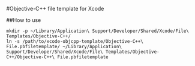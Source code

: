 #Objective-C++ file template for Xcode

##How to use

    mkdir -p ~/Library/Application\ Support/Developer/Shared/Xcode/File\ Templates/Objective-C++/
    ln -s /path/to/xcode-objcpp-template/Objective-C++\ File.pbfiletemplate/ ~/Library/Application\ Support/Developer/Shared/Xcode/File\ Templates/Objective-C++/Objective-C++\ File.pbfiletemplate

